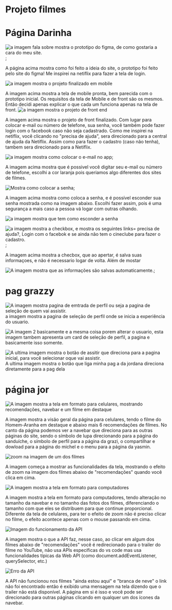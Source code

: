 # Projeto filmes

# Página Darinha

![a imagem fala sobre mostra o prototipo do figma, de como gostaria a cara do meu site.](./pages/dara/assets/figmaimg.png);

  A página acima mostra como foi feito a ideia do site, o prototipo foi feito pelo site do figma! Me inspirei na netiflix para fazer a tela de login. 

  
![a imagem mostra o projeto finalizado em mobile](./pages/dara/assets/mobile.png)

 A imagem acima mostra a tela de mobile pronta, bem parecida com o prototipo inicial. Os requisitos da tela de Mobile e de front são os mesmos. Então decidi apenas explicar o que cada um funciona apenas na tela de front. 
![a imagem mostra o projeto de front end](./pages/dara/assets/front1.png)

A imagem acima mostra o projeto de front finalizado. Com lugar para colocar e-mail ou número de telefone, sua senha, você também pode fazer login com o facebook caso não seja cadastrado. Como me inspirei na netiflix, você clicando no "precisa de ajuda", sera direcionado para a central de ajuda da Netiflix. Assim como para fazer o cadastro (caso não tenha), tambem sera direcionado para a Netiflix.

![a imagem mostra como colocar o e-mail no app](./pages/dara/assets/front2.png);

A imagem acima mostra que é possivel você digitar seu e-mail ou número de telefone, escolhi a cor laranja pois queriamos algo diferentes dos sites de filmes. 

![Mostra como colocar a senha](./pages/dara/assets/front3.png);

A imagem acima mostra como coloca a senha, e é possível esconder sua senha mostrada como na imagem abaixo. Escolhi fazer assim, pois é uma segurança a mais caso a pessoa vá logar com outras olhando. 

![a imagem mostra que tem como esconder a senha](./pages/dara/assets/front4.png)


![a imagem mostra a checkbox, e mostra os seguintes links= precisa de ajuda?, Login com o facebok e se ainda não tem o cineclube para fazer o cadastro.](./pages/dara/assets/front5.png);

A imagem acima mostra a checbox, que ao apertar, é salva suas informaçoes, e não é necessario logar de volta. Além de mostar

![A imagem mostra que as informações são salvas automaticamente.](./pages/dara/assets/front6.png);








# pag grazzy

![A imagem mostra pagina de emtrada de perfil ou seja a pagina de seleção de quem vai assistir.](./pages/grazi/assets/parte1.png) 
a imagem mostra a pagina de seleção de perfil onde se inicia a experiência do usuario.

![A imagem 2 basicamente e a mesma coisa porem alterar o usuario,](./pages/grazi/assets/grazzzy.png) esta imagem tambem apresenta um card de seleção de perfil, a pagina e basicamente isso somente.


![A ultima imagem mostra o botão de assitir que direciona para a pagina inicial, para você selecionar oque vai assistir.](./pages/grazi/assets/jordana.png)
A ultima imagem mostra o botão que liga minha pag a da jordana direciona diretamente para a pag dela








# página jor


![A imagem mostra a tela em formato para celulares, mostrando recomendações, navebar e um filme em destaque](./pages/jor/assets/print02.png)

A imagem mostra a visão geral da página para celulares, tendo o filme do Homem-Aranha em destaque e abaixo mais 6 recomendações de filmes. No canto da página podemos ver a navebar que direciona para as outras páginas do site, sendo o símbolo de lupa direcionando para a página do sanduíche, o símbolo de perfil para a página da grazi, o compartilhar e dowload para a página do michel e o menu para a página da yasmin.

![zoom na imagem de um dos filmes](./pages/jor/assets/print01.png)

A imagem começa a mostrar as funcionalidades da tela, mostrando o efeito de zoom na imagem dos filmes abaixo de "recomendações" quando você clica em cima.

![A imagem mostra a tela em formato para computadores](./pages/jor/assets/print04.png)

A imagem mostra a tela em formato para computadores, tendo alteração no tamanho da navebar e no tamanho das fotos dos filmes, diferenciando o tamanho com que eles se distribuem para que continue proporcional. Diferente da tela de celulares, para ter o efeito de zoom não é preciso clicar no filme, o efeito acontece apenas com o mouse passando em cima. 

![Imagem do funcionamento da API](./pages/jor/assets/print05.png) 

A imagem mostra o que a API faz, nesse caso, ao clicar em algum dos filmes abaixo de "recomendações" você é redirecionado para o trailer do filme no YouTube, não usa APIs específicas do vs code mas usa funcionalidades típicas da Web API (como document.addEventListener, querySelector, etc.) 

![Erro da API](./pages/jor/assets/print06.png)

A API não funcionou nos filmes "ainda estou aqui" e "branca de neve" o link não foi encontrado então é exibido uma mensagem na tela dizendo que o trailer não está disponível.
A página em si é isso e você pode ser direcionado para outras páginas clicando em qualquer um dos ícones da navebar.


